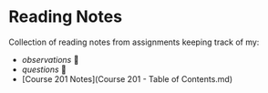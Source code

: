 # Reading Notes
Collection of reading notes from assignments keeping track of my:
  - _observations_ :thinking:
  - _questions_ :raised_eyebrow:
- [Course 201 Notes](Course 201 - Table of Contents.md)

